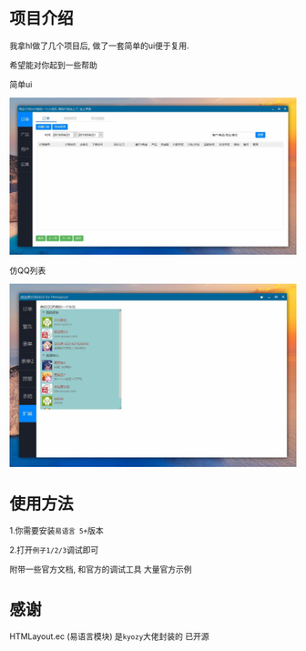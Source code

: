 # 项目介绍

我拿hl做了几个项目后, 做了一套简单的ui便于复用.



希望能对你起到一些帮助



简单ui

![hl简单ui](images/1.jpg)



仿QQ列表

![仿QQ列表](images/2.jpg)



# 使用方法

1.你需要安装`易语言 5+`版本

2.打开`例子1/2/3`调试即可



附带一些官方文档, 和官方的调试工具    大量官方示例



# 感谢

HTMLayout.ec (易语言模块)  是`kyozy`大佬封装的      已开源